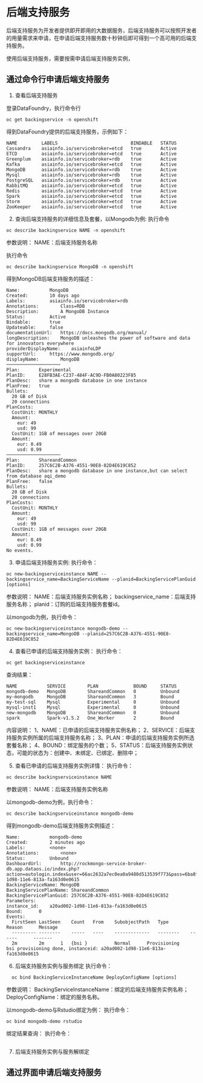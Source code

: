 # 后端支持服务

后端支持服务为开发者提供即开即用的大数据服务，后端支持服务可以按照开发者的用量需求来申请，在申请后端支持服务数十秒钟后即可得到一个高可用的后端支持服务。

使用后端支持服务，需要按需申请后端支持服务实例，

## 通过命令行申请后端支持服务

1. 查看后端支持服务

登录DataFoundry，执行命令行
```
oc get backingservice -n openshift
```

得到DataFoundry提供的后端支持服务，示例如下：
```
NAME         LABELS                           BINDABLE   STATUS
Cassandra    asiainfo.io/servicebroker=etcd   true       Active
ETCD         asiainfo.io/servicebroker=etcd   true       Active
Greenplum    asiainfo.io/servicebroker=rdb    true       Active
Kafka        asiainfo.io/servicebroker=etcd   true       Active
MongoDB      asiainfo.io/servicebroker=rdb    true       Active
Mysql        asiainfo.io/servicebroker=rdb    true       Active
PostgreSQL   asiainfo.io/servicebroker=rdb    true       Active
RabbitMQ     asiainfo.io/servicebroker=etcd   true       Active
Redis        asiainfo.io/servicebroker=etcd   true       Active
Spark        asiainfo.io/servicebroker=etcd   true       Active
Storm        asiainfo.io/servicebroker=etcd   true       Active
ZooKeeper    asiainfo.io/servicebroker=etcd   true       Active
```

2. 查询后端支持服务的详细信息及套餐，以Mongodb为例:
执行命令
```
oc describe backingservice NAME -n openshift
```
参数说明：
NAME：后端支持服务名称

执行命令
```
oc describe backingservice MongoDB -n openshift
```

得到MongoDB后端支持服务的描述：

```
Name:			MongoDB
Created:		10 days ago
Labels:			asiainfo.io/servicebroker=rdb
Annotations:		Class=RDB
Description:		A MongoDB Instance
Status:			Active
Bindable:		true
Updateable:		false
documentationUrl:	https://docs.mongodb.org/manual/
longDescription:	MongoDB unleashes the power of software and data for innovators everywhere
providerDisplayName:	asiainfoLDP
supportUrl:		https://www.mongodb.org/
displayName:		MongoDB
────────────────────
Plan:		Experimental
PlanID:		E28FB3AE-C237-484F-AC9D-FB0A80223F85
PlanDesc:	share a mongodb database in one instance
PlanFree:	true
Bullets:
  20 GB of Disk
  20 connections
PlanCosts:
  CostUnit:	MONTHLY
  Amount:
    eur: 49
    usd: 99
  CostUnit:	1GB of messages over 20GB
  Amount:
    eur: 0.49
    usd: 0.99
────────────────────
Plan:		ShareandCommon
PlanID:		257C6C2B-A376-4551-90E8-82D4E619C852
PlanDesc:	share a mongodb database in one instance,but can select from database aqi_demo
PlanFree:	false
Bullets:
  20 GB of Disk
  20 connections
PlanCosts:
  CostUnit:	MONTHLY
  Amount:
    eur: 49
    usd: 99
  CostUnit:	1GB of messages over 20GB
  Amount:
    eur: 0.49
    usd: 0.99
No events.
```

3. 申请后端支持服务实例:
执行命令：
```
oc new-backingserviceinstance NAME --backingservice_name=BackingServiceName --planid=BackingServicePlanGuid [options]
```

参数说明：
NAME：后端支持服务实例名称；
backingservice_name：后端支持服务名称；
planid：订购的后端支持服务套餐id。

以mongodb为例，执行命令：
```
oc new-backingserviceinstance mongodb-demo --backingservice_name=MongoDB --planid=257C6C2B-A376-4551-90E8-82D4E619C852
```

4. 查看已申请的后端支持服务实例：
执行命令：
```
oc get backingserviceinstance
```
查询结果：
```
NAME           SERVICE        PLAN             BOUND     STATUS
mongodb-demo   MongoDB        ShareandCommon   0         Unbound
my-mongodb     MongoDB        ShareandCommon   3         Bound
my-test-sql    Mysql          Experimental     0         Unbound
mysql-inst1    Mysql          Experimental     0         Unbound
new-mongodb    MongoDB        ShareandCommon   0         Unbound
spark          Spark-v1.5.2   One_Worker       2         Bound
```
内容说明：
1、NAME：已申请的后端支持服务实例名称；
2、SERVICE：后端支持服务实例所属的后端支持服务名称；
3、PLAN：申请的后端支持服务实例所选套餐名称；
4、BOUND：绑定服务的个数；
5、STATUS：后端支持服务实例状态，可能的状态为：创建中、未绑定、已绑定、删除中；

5. 查看已申请的后端支持服务实例详情：
执行命令：
```
oc describe backingserviceinstance NAME
```
参数说明：
NAME：后端支持服务实例名称

以mongodb-demo为例，执行命令：
```
oc describe backingserviceinstance mongodb-demo
```

得到mongodb-demo后端支持服务实例描述：
```
Name:			mongodb-demo
Created:		2 minutes ago
Labels:			<none>
Annotations:		<none>
Status:			Unbound
DashboardUrl:		http://rockmongo-service-broker-db.app.dataos.io/index.php?action=autologin.index&user=66ac2632a7ec0ea0a9480d513539f773&pass=6ba8f37b0a9c914c0bc0adffb37646a7&instance=a20ad002-1d98-11e6-813a-fa163d0e0615
BackingServiceName:	MongoDB
BackingServicePlanName:	ShareandCommon
BackingServicePlanGuid:	257C6C2B-A376-4551-90E8-82D4E619C852
Parameters:
instance_id:	a20ad002-1d98-11e6-813a-fa163d0e0615
Bound:		0
Events:
  FirstSeen	LastSeen	Count	From	SubobjectPath	Type		Reason		Message
  ---------	--------	-----	----	-------------	--------	------		-------
  2m		2m		1	{bsi }			Normal		Provisioning	bsi provisioning done, instanceid: a20ad002-1d98-11e6-813a-fa163d0e0615
```

6. 后端支持服务实例与服务绑定
执行命令：
```
  oc bind BackingServiceInstanceName DeployConfigName [options]
```

参数说明：
BackingServiceInstanceName：绑定的后端支持服务实例名称；
DeployConfigName：绑定的服务名称。

以mongodb-demo与Rstudio绑定为例：
执行命令：
```
oc bind mongodb-demo rstudio
```
绑定结果查询：
执行命令：
```
```

7. 后端支持服务实例与服务解绑定


## 通过界面申请后端支持服务


